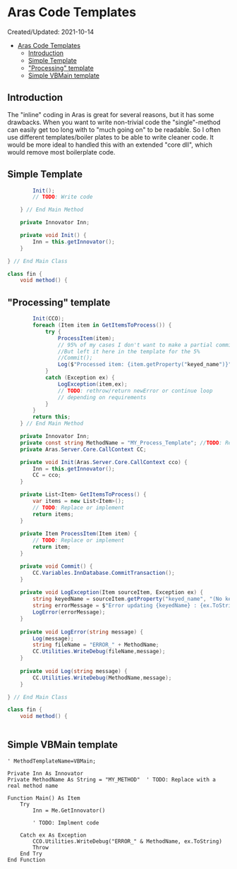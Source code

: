 # Aras Code Templates
<div class='editDate'>Created/Updated: 2021-10-14</div>

- [Aras Code Templates](#aras-code-templates)
  - [Introduction](#introduction)
  - [Simple Template](#simple-template)
  - ["Processing" template](#processing-template)
  - [Simple VBMain template](#simple-vbMain-template)

## Introduction
The "inline" coding in Aras is great for several reasons, but it has some drawbacks. When you want to write non-trivial code the "single"-method can easily get too long with to "much going on" to be readable. So I often use different templates/boiler plates to be able to write cleaner code.
It would be more ideal to handled this with an extended "core dll", which would remove most boilerplate code. 

## Simple Template
``` c#
        Init();
        // TODO: Write code

    } // End Main Method

    private Innovator Inn;

    private void Init() {
        Inn = this.getInnovator();
    }

} // End Main Class

class fin {
    void method() {


```

## "Processing" template
``` c#
        Init(CCO);
        foreach (Item item in GetItemsToProcess()) {
            try {
                ProcessItem(item);
                // 95% of my cases I don't want to make a partial commit. 
                //But left it here in the template for the 5%
                //Commit();   
                Log($"Processed item: {item.getProperty("keyed_name")}");
            }
            catch (Exception ex) {
                LogException(item,ex);
                // TODO: rethrow/return newError or continue loop
                // depending on requirements
            }
        }
        return this;
    } // End Main Method

    private Innovator Inn;
    private const string MethodName = "MY_Process_Template"; //TODO: Replace with your method name
    private Aras.Server.Core.CallContext CC;

    private void Init(Aras.Server.Core.CallContext cco) {
        Inn = this.getInnovator();
        CC = cco;
    }

    private List<Item> GetItemsToProcess() {
        var items = new List<Item>();
        // TODO: Replace or implement
        return items;
    }
    
    private Item ProcessItem(Item item) {
        // TODO: Replace or implement
        return item;
    }

    private void Commit() {
        CC.Variables.InnDatabase.CommitTransaction();
    }
    
    private void LogException(Item sourceItem, Exception ex) {
        string keyedName = sourceItem.getProperty("keyed_name", "(No keyed name)");
        string errorMessage = $"Error updating {keyedName} : {ex.ToString()}";
        LogError(errorMessage);        
    }
    
    private void LogError(string message) {
        Log(message);
        string fileName = "ERROR_" + MethodName;
        CC.Utilities.WriteDebug(fileName,message);
    }
    
    private void Log(string message) {
        CC.Utilities.WriteDebug(MethodName,message);
    }

} // End Main Class

class fin {
    void method() {
        
```

## Simple VBMain template
``` vbnet
' MethodTemplateName=VBMain;

Private Inn As Innovator
Private MethodName As String = "MY_METHOD"  ' TODO: Replace with a real method name
    
Function Main() As Item
    Try
        Inn = Me.GetInnovator()
        
        ' TODO: Implment code
        
    Catch ex As Exception
        CCO.Utilities.WriteDebug("ERROR_" & MethodName, ex.ToString)
        Throw
    End Try
End Function
```
